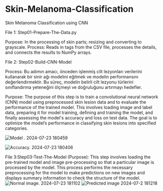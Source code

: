 # Skin-Melanoma-Classification
 Skin Melanoma Classification using CNN 



File 1: Step01-Prepare-The-Data.py

Purpose: In the processing of skin parts; resizing and converting to grayscale.
Process: Reads in tags from the CSV file, processes the details, and connects the results to NumPy arrays.


File 2: Step02-Build-CNN-Model

Process:
Bu adımın amacı, önceden işlenmiş cilt lezyonları verilerini kullanarak bir sinir ağı modelini eğitmek ve modelin performansını değerlendirmektir. Bu süreç, modelin belirli cilt lezyonu türlerini sınıflandırma yeteneğini ölçmeyi ve doğruluğunu artırmayı hedefler.

Purpose:
The purpose of this step is to train a convolutional neural network (CNN) model using preprocessed skin lesion data and to evaluate the performance of the trained model. This involves loading image and label data, preparing it for model training, defining and training the model, and finally assessing the model's accuracy and loss on test data. The goal is to optimize the model’s performance in classifying skin lesions into specified categories.

![Model . 2024-07-23 180459](https://github.com/user-attachments/assets/ca5850ee-0b36-4261-a1b1-1d26ef28be2f)




![Accuracy. 2024-07-23 180406](https://github.com/user-attachments/assets/471e34e8-e86b-4872-b146-31796cae2f23)




File 3:Step03-Test-The-Model
(Purpose):
This step involves loading the pre-trained model and image pre-processing so that a particular image is processed by the model. This process performs the necessary preprocessing for the model to make predictions on new images and displays summary information to check the structure of the model.
![ Normal image. 2024-07-23 181102](https://github.com/user-attachments/assets/61b6fcc3-a5fd-49ac-9baa-3d4d0a2293ba)
![Predicted image 2024-07-2 181218](https://github.com/user-attachments/assets/74e18f0a-2b88-438c-9201-6f4498175114)





